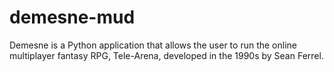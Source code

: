 # demesne-mud
Demesne is a Python application that allows the user to run the online multiplayer fantasy RPG, Tele-Arena, developed in the 1990s by Sean Ferrel.
